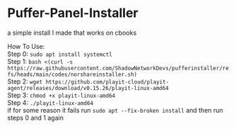 # Puffer-Panel-Installer
a simple install I made that works on cbooks

How To Use:
<br>
Step 0: `sudo apt install systemctl`
<br>
Step 1: `bash <(curl -s https://raw.githubusercontent.com/ShadowNetworkDevs/pufferinstaller/refs/heads/main/codes/norshareinstaller.sh)`
<br>
Step 2: `wget https://github.com/playit-cloud/playit-agent/releases/download/v0.15.26/playit-linux-amd64`
<br>
Step 3: `chmod +x playit-linux-amd64`
<br> 
Step 4: `./playit-linux-amd64`
<br>
if for some reason it fails run `sudo apt --fix-broken install` and then run steps 0 and 1 again
